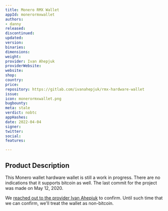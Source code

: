 ```yaml
---
title: Monero RMX Wallet
appId: monerormxwallet
authors:
- danny
released: 
discontinued: 
updated: 
version: 
binaries: 
dimensions: 
weight: 
provider: Ivan Ahepjuk
providerWebsite: 
website: 
shop: 
country: 
price: 
repository: https://gitlab.com/ivanahepjuk/rmx-hardware-wallet
issue: 
icon: monerormxwallet.png
bugbounty: 
meta: stale
verdict: nobtc
appHashes: 
date: 2022-04-04
signer: 
twitter: 
social: 
features: 

---
```


## Product Description

This Monero wallet hardware wallet is still a work in progress. There are no indications that it supports bitcoin as well. The last commit for the project was made on May 12, 2020.

We [reached out to the provider Ivan Ahepjuk](https://twitter.com/BitcoinWalletz/status/1505780601869434881) to confirm. Until such time that we can confirm, we'll treat the wallet as non-bitcoin. 
